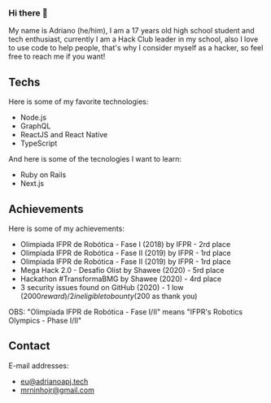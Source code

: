 ### Hi there 👋

My name is Adriano (he/him), I am a 17 years old high school student and tech enthusiast, currently I am a Hack Club leader in my school, also I love to use code to help people, that's why I consider myself as a hacker, so feel free to reach me if you want!

## Techs

Here is some of my favorite technologies:

- Node.js
- GraphQL
- ReactJS and React Native
- TypeScript

And here is some of the tecnologies I want to learn:

- Ruby on Rails
- Next.js

## Achievements

Here is some of my achievements:

- Olimpíada IFPR de Robótica - Fase I (2018) by IFPR - 2rd place
- Olimpíada IFPR de Robótica - Fase II (2019) by IFPR - 1rd place
- Olimpíada IFPR de Robótica - Fase II (2019) by IFPR - 1rd place
- Mega Hack 2.0 - Desafio Olist by Shawee (2020) - 5rd place
- Hackathon #TransformaBMG by Shawee (2020) - 4rd place
- 3 security issues found on GitHub (2020) - 1 low ($2000 reward) / 2 ineligible to bounty ($200 as thank you)

OBS: "Olimpíada IFPR de Robótica - Fase I/II" means "IFPR's Robotics Olympics - Phase I/II"

## Contact

E-mail addresses:
- eu@adrianoapj.tech
- mrninhojr@gmail.com
